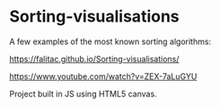 # Sorting-visualisations
A few examples of the most known sorting algorithms:

https://falitac.github.io/Sorting-visualisations/

https://www.youtube.com/watch?v=ZEX-7aLuGYU

Project built in JS using HTML5 canvas.
